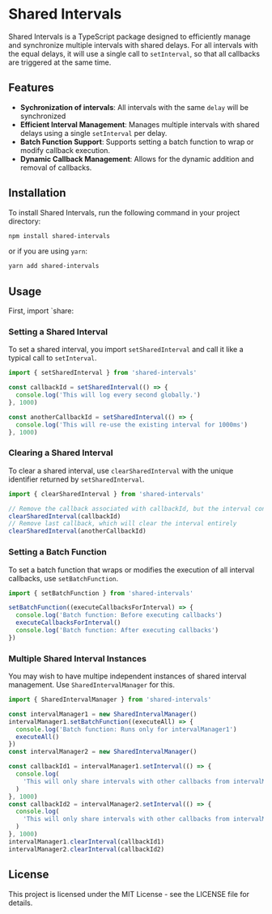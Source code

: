 # Shared Intervals

Shared Intervals is a TypeScript package designed to efficiently manage and synchronize multiple intervals with shared delays. For all intervals with the equal delays, it will use a single call to `setInterval`, so that all callbacks are triggered at the same time.

## Features

- **Sychronization of intervals**: All intervals with the same `delay` will be synchronized
- **Efficient Interval Management**: Manages multiple intervals with shared delays using a single `setInterval` per delay.
- **Batch Function Support**: Supports setting a batch function to wrap or modify callback execution.
- **Dynamic Callback Management**: Allows for the dynamic addition and removal of callbacks.

## Installation

To install Shared Intervals, run the following command in your project directory:

```bash
npm install shared-intervals
```

or if you are using `yarn`:

```bash
yarn add shared-intervals
```

## Usage

First, import `share:

### Setting a Shared Interval

To set a shared interval, you import `setSharedInterval` and call it like a typical call to `setInterval`.

```typescript
import { setSharedInterval } from 'shared-intervals'

const callbackId = setSharedInterval(() => {
  console.log('This will log every second globally.')
}, 1000)

const anotherCallbackId = setSharedInterval(() => {
  console.log('This will re-use the existing interval for 1000ms')
}, 1000)
```

### Clearing a Shared Interval

To clear a shared interval, use `clearSharedInterval` with the unique identifier returned by `setSharedInterval`.

```typescript
import { clearSharedInterval } from 'shared-intervals'

// Remove the callback associated with callbackId, but the interval continues running for other callbacks
clearSharedInterval(callbackId)
// Remove last callback, which will clear the interval entirely
clearSharedInterval(anotherCallbackId)
```

### Setting a Batch Function

To set a batch function that wraps or modifies the execution of all interval callbacks, use `setBatchFunction`.

```typescript
import { setBatchFunction } from 'shared-intervals'

setBatchFunction((executeCallbacksForInterval) => {
  console.log('Batch function: Before executing callbacks')
  executeCallbacksForInterval()
  console.log('Batch function: After executing callbacks')
})
```

### Multiple Shared Interval Instances

You may wish to have multipe independent instances of shared interval management. Use `SharedIntervalManager` for this.

```typescript
import { SharedIntervalManager } from 'shared-intervals'

const intervalManager1 = new SharedIntervalManager()
intervalManager1.setBatchFunction((executeAll) => {
  console.log('Batch function: Runs only for intervalManager1')
  executeAll()
})
const intervalManager2 = new SharedIntervalManager()

const callbackId1 = intervalManager1.setInterval(() => {
  console.log(
    'This will only share intervals with other callbacks from intervalManager1',
  )
}, 1000)
const callbackId2 = intervalManager2.setInterval(() => {
  console.log(
    'This will only share intervals with other callbacks from intervalManager2',
  )
}, 1000)
intervalManager1.clearInterval(callbackId1)
intervalManager2.clearInterval(callbackId2)
```

## License

This project is licensed under the MIT License - see the LICENSE file for details.
